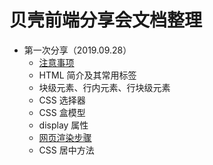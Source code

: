 # 贝壳前端分享会文档整理


* 第一次分享（2019.09.28）
  * [注意事项](./1st/注意事项.md)
  * HTML 简介及其常用标签
  * 块级元素、行内元素、行块级元素
  * CSS 选择器
  * CSS 盒模型
  * display 属性
  * [网页渲染步骤](./1st/网页渲染步骤/网页渲染步骤.md)
  * CSS 居中方法

